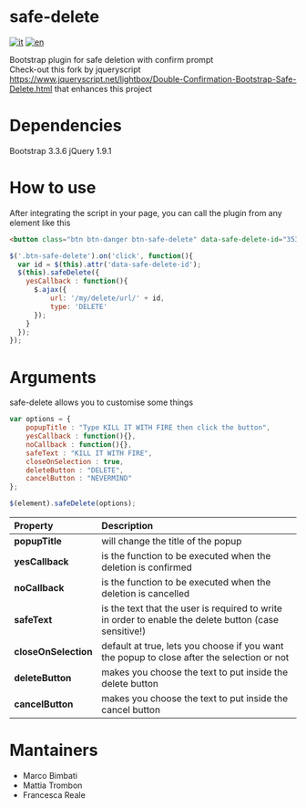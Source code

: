 # safe-delete
[![it](https://img.shields.io/badge/lang-en-red.svg)](https://github.com/bimbo1989/safe-delete/blob/master/README.md)
[![en](https://img.shields.io/badge/lang-it-green.svg)](https://github.com/bimbo1989/safe-delete/blob/master/README.it.MD)

Bootstrap plugin for safe deletion with confirm prompt<br />
Check-out this fork by jqueryscript https://www.jqueryscript.net/lightbox/Double-Confirmation-Bootstrap-Safe-Delete.html that enhances this project

# Dependencies
Bootstrap 3.3.6
jQuery 1.9.1

# How to use
After integrating the script in your page, you can call the plugin from any element like this

```html
<button class="btn btn-danger btn-safe-delete" data-safe-delete-id="3536">DELETE ME</button>
```

```javascript
$('.btn-safe-delete').on('click', function(){
  var id = $(this).attr('data-safe-delete-id');
  $(this).safeDelete({
    yesCallback : function(){
      $.ajax({
          url: '/my/delete/url/' + id,
          type: 'DELETE'
      });
    }
  });
});
```

# Arguments
safe-delete allows you to customise some things

```javascript
var options = {
    popupTitle : "Type KILL IT WITH FIRE then click the button",
    yesCallback : function(){},
    noCallback : function(){},
    safeText : "KILL IT WITH FIRE",
    closeOnSelection : true,
    deleteButton : "DELETE",
    cancelButton : "NEVERMIND"            
};

$(element).safeDelete(options);
```

| Property             | Description                                                                                           |
| :------------------- | :---------------------------------------------------------------------------------------------------- |
| **popupTitle**       | will change the title of the popup                                                                    |
| **yesCallback**      | is the function to be executed when the deletion is confirmed                                         |
| **noCallback**       | is the function to be executed when the deletion is cancelled                                         |
| **safeText**         | is the text that the user is required to write in order to enable the delete button (case sensitive!) |
| **closeOnSelection** | default at true, lets you choose if you want the popup to close after the selection or not            |
| **deleteButton**     | makes you choose the text to put inside the delete button                                             |
| **cancelButton**     | makes you choose the text to put inside the cancel button                                             |

# Mantainers
- Marco Bimbati
- Mattia Trombon
- Francesca Reale

